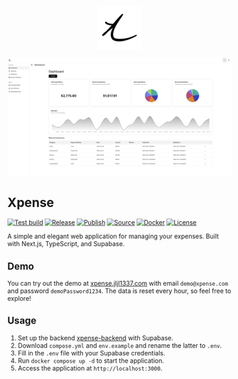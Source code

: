 <p align="center">
  <img src="https://raw.githubusercontent.com/jljl1337/xpense-web/main/public/icon.png" alt="Xpense Logo" width="100"/>
</p>
<p align="center">
  <picture>
  <!-- User prefers light mode: -->
  <source srcset="https://raw.githubusercontent.com/jljl1337/xpense-web/23-feat-add-expense-filtering/docs/dashboard-light.png" media="(prefers-color-scheme: light)"/>

  <!-- User prefers dark mode: -->
  <source srcset="https://raw.githubusercontent.com/jljl1337/xpense-web/23-feat-add-expense-filtering/docs/dashboard-dark.png"  media="(prefers-color-scheme: dark)"/>

  <!-- User has no color preference: -->
  <img src="https://raw.githubusercontent.com/jljl1337/xpense-web/23-feat-add-expense-filtering/docs/dashboard-light.png"/>
  </picture>
</p>

# Xpense

[![Test build](https://github.com/jljl1337/xpense-web/actions/workflows/test_build.yml/badge.svg)](https://github.com/jljl1337/xpense-web/actions/workflows/test_build.yml)
[![Release](https://github.com/jljl1337/xpense-web/actions/workflows/release.yml/badge.svg)](https://github.com/jljl1337/xpense-web/actions/workflows/release.yml)
[![Publish](https://github.com/jljl1337/xpense-web/actions/workflows/publish.yml/badge.svg)](https://github.com/jljl1337/xpense-web/actions/workflows/publish.yml)
[![Source](https://img.shields.io/badge/Source-GitHub-blue?logo=github)](https://github.com/jljl1337/xpense-web)
[![Docker](https://img.shields.io/badge/Docker-jljl1337%2Fxpense--web-blue?logo=docker)](https://hub.docker.com/r/jljl1337/xpense-web)
[![License](https://img.shields.io/github/license/jljl1337/xpense-web)](https://github.com/jljl1337/xpense-web/blob/main/LICENSE)

A simple and elegant web application for managing your expenses. Built with Next.js,
TypeScript, and Supabase.

## Demo

You can try out the demo at [xpense.jljl1337.com](https://xpense.jljl1337.com)
with email `demo@xpense.com` and password `demoPassword1234`. The data is reset
every hour, so feel free to explore!

## Usage

1. Set up the backend [xpense-backend](https://github.com/jljl1337/xpense-backend)
   with Supabase.
2. Download `compose.yml` and `env.example` and rename the latter to `.env`.
3. Fill in the `.env` file with your Supabase credentials.
4. Run `docker compose up -d` to start the application.
5. Access the application at `http://localhost:3000`.
